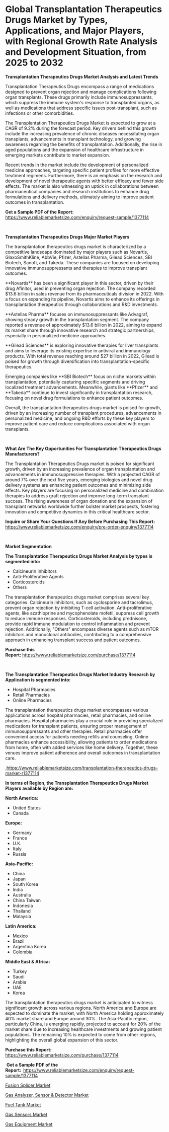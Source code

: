 <p><h1>Global Transplantation Therapeutics Drugs Market by Types, Applications, and Major Players, with Regional Growth Rate Analysis and Development Situation, from 2025 to 2032</h1></p><p><strong>Transplantation Therapeutics Drugs Market Analysis and Latest Trends</strong></p>
<p><p>Transplantation Therapeutics Drugs encompass a range of medications designed to prevent organ rejection and manage complications following organ transplants. These drugs primarily include immunosuppressants, which suppress the immune system's response to transplanted organs, as well as medications that address specific issues post-transplant, such as infections or other comorbidities.</p><p>The Transplantation Therapeutics Drugs Market is expected to grow at a CAGR of 9.2% during the forecast period. Key drivers behind this growth include the increasing prevalence of chronic diseases necessitating organ transplants, advancements in transplant technology, and growing awareness regarding the benefits of transplantation. Additionally, the rise in aged populations and the expansion of healthcare infrastructure in emerging markets contribute to market expansion.</p><p>Recent trends in the market include the development of personalized medicine approaches, targeting specific patient profiles for more effective treatment regimens. Furthermore, there is an emphasis on the research and development of novel therapeutic agents with better efficacy and fewer side effects. The market is also witnessing an uptick in collaborations between pharmaceutical companies and research institutions to enhance drug formulations and delivery methods, ultimately aiming to improve patient outcomes in transplantation.</p></p>
<p><strong>Get a Sample PDF of the Report:&nbsp;</strong> <a href="https://www.reliablemarketsize.com/enquiry/request-sample/1377114?utm_campaign=3254&utm_medium=2&utm_source=Github&utm_content=ia&utm_term=28032025&utm_id=transplantation-therapeutics-drugs">https://www.reliablemarketsize.com/enquiry/request-sample/1377114</a></p>
<p>&nbsp;</p>
<p><strong>Transplantation Therapeutics Drugs Major Market Players</strong></p>
<p><p>The transplantation therapeutics drugs market is characterized by a competitive landscape dominated by major players such as Novartis, GlaxoSmithKline, AbbVie, Pfizer, Astellas Pharma, Gilead Sciences, SBI Biotech, Sanofi, and Takeda. These companies are focused on developing innovative immunosuppressants and therapies to improve transplant outcomes.</p><p>**Novartis** has been a significant player in this sector, driven by their drug Afinitor, used in preventing organ rejection. The company recorded $13.6 billion in sales revenue from its pharmaceuticals division in 2022. With a focus on expanding its pipeline, Novartis aims to enhance its offerings in transplantation therapeutics through collaborations and R&D investments.</p><p>**Astellas Pharma** focuses on immunosuppressants like Advagraf, showing steady growth in the transplantation segment. The company reported a revenue of approximately $13.6 billion in 2022, aiming to expand its market share through innovative research and strategic partnerships, especially in personalized medicine approaches.</p><p>**Gilead Sciences** is exploring innovative therapies for liver transplants and aims to leverage its existing expertise in antiviral and immunology products. With total revenue reaching around $27 billion in 2022, Gilead is poised for growth through diversification into transplantation-specific therapeutics.</p><p>Emerging companies like **SBI Biotech** focus on niche markets within transplantation, potentially capturing specific segments and driving localized treatment advancements. Meanwhile, giants like **Pfizer** and **Takeda** continue to invest significantly in transplantation research, focusing on novel drug formulations to enhance patient outcomes.</p><p>Overall, the transplantation therapeutics drugs market is poised for growth, driven by an increasing number of transplant procedures, advancements in personalized medicine, and ongoing R&D efforts by these key players to improve patient care and reduce complications associated with organ transplants.</p></p>
<p>&nbsp;</p>
<p><strong>What Are The Key Opportunities For Transplantation Therapeutics Drugs Manufacturers?</strong></p>
<p><p>The Transplantation Therapeutics Drugs market is poised for significant growth, driven by an increasing prevalence of organ transplantation and advancements in immunosuppressive therapies. With a projected CAGR of around 7% over the next five years, emerging biologics and novel drug delivery systems are enhancing patient outcomes and minimizing side effects. Key players are focusing on personalized medicine and combination therapies to address graft rejection and improve long-term transplant success. The rising awareness of organ donation and the expansion of transplant networks worldwide further bolster market prospects, fostering innovation and competitive dynamics in this critical healthcare sector.</p></p>
<p><strong>Inquire or Share Your Questions If Any Before Purchasing This Report:</strong> <a href="https://www.reliablemarketsize.com/enquiry/pre-order-enquiry/1377114?utm_campaign=3254&utm_medium=2&utm_source=Github&utm_content=ia&utm_term=28032025&utm_id=transplantation-therapeutics-drugs">https://www.reliablemarketsize.com/enquiry/pre-order-enquiry/1377114</a></p>
<p>&nbsp;</p>
<p><strong>Market Segmentation</strong></p>
<p><strong>The Transplantation Therapeutics Drugs Market Analysis by types is segmented into:</strong></p>
<p><ul><li>Calcineurin Inhibitors</li><li>Anti-Proliferative Agents</li><li>Corticosteroids</li><li>Others</li></ul></p>
<p><p>The transplantation therapeutics drugs market comprises several key categories. Calcineurin inhibitors, such as cyclosporine and tacrolimus, prevent organ rejection by inhibiting T-cell activation. Anti-proliferative agents, like azathioprine and mycophenolate mofetil, suppress cell growth to reduce immune responses. Corticosteroids, including prednisone, provide rapid immune modulation to control inflammation and prevent rejection. Additionally, "Others" encompass diverse agents such as mTOR inhibitors and monoclonal antibodies, contributing to a comprehensive approach in enhancing transplant success and patient outcomes.</p></p>
<p><strong>Purchase this Report:&nbsp;</strong><a href="https://www.reliablemarketsize.com/purchase/1377114?utm_campaign=3254&utm_medium=2&utm_source=Github&utm_content=ia&utm_term=28032025&utm_id=transplantation-therapeutics-drugs">https://www.reliablemarketsize.com/purchase/1377114</a></p>
<p>&nbsp;</p>
<p><strong>The Transplantation Therapeutics Drugs Market Industry Research by Application is segmented into:</strong></p>
<p><ul><li>Hospital Pharmacies</li><li>Retail Pharmacies</li><li>Online Pharmacies</li></ul></p>
<p><p>The transplantation therapeutics drugs market encompasses various applications across hospital pharmacies, retail pharmacies, and online pharmacies. Hospital pharmacies play a crucial role in providing specialized medications for transplant patients, ensuring proper management of immunosuppressants and other therapies. Retail pharmacies offer convenient access for patients needing refills and counseling. Online pharmacies enhance accessibility, allowing patients to order medications from home, often with added services like home delivery. Together, these venues improve patient adherence and overall outcomes in transplantation care.</p></p>
<p><a href="https://www.reliablemarketsize.com/transplantation-therapeutics-drugs-market-r1377114?utm_campaign=3254&utm_medium=2&utm_source=Github&utm_content=ia&utm_term=28032025&utm_id=transplantation-therapeutics-drugs">&nbsp;https://www.reliablemarketsize.com/transplantation-therapeutics-drugs-market-r1377114</a></p>
<p><strong>In terms of Region, the Transplantation Therapeutics Drugs Market Players available by Region are:</strong></p>
<p>
    <p> <strong> North America: </strong>
        <ul>
            <li>United States</li>
            <li>Canada</li>
        </ul>
        </p> 
    <p> <strong> Europe: </strong>
        <ul>
            <li>Germany</li>
            <li>France</li>
            <li>U.K.</li>
            <li>Italy</li>
            <li>Russia</li>
        </ul>
        </p> 
    <p> <strong> Asia-Pacific: </strong>
        <ul>
            <li>China</li>
            <li>Japan</li>
            <li>South Korea</li>
            <li>India</li>
            <li>Australia</li>
            <li>China Taiwan</li>
            <li>Indonesia</li>
            <li>Thailand</li>
            <li>Malaysia</li>
        </ul>
        </p> 
    <p> <strong> Latin America: </strong>
        <ul>
            <li>Mexico</li>
            <li>Brazil</li>
            <li>Argentina Korea</li>
            <li>Colombia</li>
        </ul>
        </p> 
    <p> <strong> Middle East & Africa: </strong>
        <ul>
            <li>Turkey</li>
            <li>Saudi</li>
            <li>Arabia</li>
            <li>UAE</li>
            <li>Korea</li>
        </ul>
    </p>
    </p>
<p><p>The transplantation therapeutics drugs market is anticipated to witness significant growth across various regions. North America and Europe are expected to dominate the market, with North America holding approximately 40% market share and Europe around 30%. The Asia-Pacific region, particularly China, is emerging rapidly, projected to account for 20% of the market share due to increasing healthcare investments and growing patient populations. The remaining 10% is expected to come from other regions, highlighting the overall global expansion of this sector.</p></p>
<p><strong>Purchase this Report: </strong><a href="https://www.reliablemarketsize.com/purchase/1377114?utm_campaign=3254&utm_medium=2&utm_source=Github&utm_content=ia&utm_term=28032025&utm_id=transplantation-therapeutics-drugs">https://www.reliablemarketsize.com/purchase/1377114</a></p>
<p>&nbsp;<strong>Get a Sample PDF of the Report:&nbsp;&nbsp;</strong><a href="https://www.reliablemarketsize.com/enquiry/request-sample/1377114?utm_campaign=3254&utm_medium=2&utm_source=Github&utm_content=ia&utm_term=28032025&utm_id=transplantation-therapeutics-drugs">https://www.reliablemarketsize.com/enquiry/request-sample/1377114</a></p>
<p><strong></strong></p>
<p><p><a href="https://www.linkedin.com/pulse/global-fusion-splicer-market-trends-analysis-future-growth-prospects-ohtef?utm_campaign=3254&utm_medium=2&utm_source=Github&utm_content=ia&utm_term=28032025&utm_id=transplantation-therapeutics-drugs">Fusion Splicer Market</a></p><p><a href="https://www.linkedin.com/pulse/in-depth-gas-analyzer-sensor-detector-report-industry-analysis-oge2f?utm_campaign=3254&utm_medium=2&utm_source=Github&utm_content=ia&utm_term=28032025&utm_id=transplantation-therapeutics-drugs">Gas Analyzer, Sensor & Detector Market</a></p><p><a href="https://www.linkedin.com/pulse/fuel-tank-market-size-expected-grow-cagr-109-from-2025-2032-production-q9slf?utm_campaign=3254&utm_medium=2&utm_source=Github&utm_content=ia&utm_term=28032025&utm_id=transplantation-therapeutics-drugs">Fuel Tank Market</a></p><p><a href="https://www.linkedin.com/pulse/gas-sensors-market-metrics-like-size-growth-share-measured-h3rve?utm_campaign=3254&utm_medium=2&utm_source=Github&utm_content=ia&utm_term=28032025&utm_id=transplantation-therapeutics-drugs">Gas Sensors Market</a></p><p><a href="https://www.linkedin.com/pulse/gas-equipment-market-shifts-strategic-analysis-2025-2032-vskhe?utm_campaign=3254&utm_medium=2&utm_source=Github&utm_content=ia&utm_term=28032025&utm_id=transplantation-therapeutics-drugs">Gas Equipment Market</a></p></p>